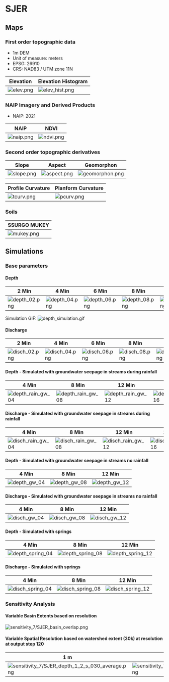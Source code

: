 # SJER

## Maps

### First order topographic data

* 1m DEM
* Unit of measure: meters
* EPSG: 26910
* CRS: NAD83 / UTM zone 11N

| Elevation | Elevation Histogram
| --- | ---
| ![elev.png](elev.png) | ![elev_hist.png](elev_hist.png)

### NAIP Imagery and Derived Products

* NAIP: 2021

| NAIP | NDVI
| --- | ---
| ![naip.png](naip.png) | ![ndvi.png](ndvi.png)

### Second order topographic derivatives

| Slope | Aspect | Geomorphon
| --- | --- | ---
| ![slope.png](slope.png) | ![aspect.png](aspect.png) | ![geomorphon.png](geomorphon.png)

| Profile Curvature | Planform Curvature
| --- | ---
| ![tcurv.png](tcurv.png) | ![pcurv.png](pcurv.png)

### Soils

| SSURGO MUKEY
| ---
| ![mukey.png](mukey.png)

## Simulations

### Base parameters

#### Depth

| 2 Min | 4 Min | 6 Min | 8 Min | 10 min |
| --- | --- | --- | --- | --- |
| ![depth_02.png](basic/depth_02.png) | ![depth_04.png](basic/depth_04.png) | ![depth_06.png](basic/depth_06.png) | ![depth_08.png](basic/depth_08.png) | ![depth_10.png](basic/depth_10.png) |

Simulation GIF: ![depth_simulation.gif](basic/depth_simulation.gif)

#### Discharge

| 2 Min | 4 Min | 6 Min | 8 Min | 10 Min |
| --- | --- | --- | --- | --- |
| ![disch_02.png](basic/disch_02.png) | ![disch_04.png](basic/disch_04.png) | ![disch_06.png](basic/disch_06.png) | ![disch_08.png](basic/disch_08.png) | ![disch_10.png](basic/disch_10.png) |

#### Depth - Simulated with groundwater seepage in streams during rainfall

| 4 Min | 8 Min | 12 Min | 16 Min | 20 Min
| --- | --- | --- | --- | ---
| ![depth_rain_gw_04](ground_water2/depth_rain_gw_04.png) | ![depth_rain_gw_08](ground_water2/depth_rain_gw_08.png) | ![depth_rain_gw_12](ground_water2/depth_rain_gw_12.png) | ![depth_rain_gw_16](ground_water2/depth_rain_gw_16.png) | ![depth_rain_gw_20](ground_water2/depth_rain_gw_20.png)

#### Discharge - Simulated with groundwater seepage in streams during rainfall

| 4 Min | 8 Min | 12 Min | 16 Min | 20 Min
| --- | --- | --- | --- | ---
| ![disch_rain_gw_04](ground_water2/disch_rain_gw_04.png) | ![disch_rain_gw_08](ground_water2/disch_rain_gw_08.png) | ![disch_rain_gw_12](ground_water2/disch_rain_gw_12.png) | ![disch_rain_gw_16](ground_water2/disch_rain_gw_16.png) | ![disch_rain_gw_20](ground_water2/disch_rain_gw_20.png)

#### Depth - Simulated with groundwater seepage in streams no rainfall

| 4 Min | 8 Min | 12 Min
| --- | --- | ---
| ![depth_gw_04](ground_water2/depth_gw_04.png) | ![depth_gw_08](ground_water2/depth_gw_08.png) | ![depth_gw_12](ground_water2/depth_gw_12.png)

#### Discharge - Simulated with groundwater seepage in streams no rainfall

| 4 Min | 8 Min | 12 Min
| --- | --- | ---
| ![disch_gw_04](ground_water2/disch_gw_04.png) | ![disch_gw_08](ground_water2/disch_gw_08.png) | ![disch_gw_12](ground_water2/disch_gw_12.png)

#### Depth - Simulated with springs

| 4 Min | 8 Min | 12 Min
| --- | --- | ---
| ![depth_spring_04](ground_water2/depth_springs_04.png) | ![depth_spring_08](ground_water2/depth_springs_08.png) | ![depth_spring_12](ground_water2/depth_springs_12.png)

#### Discharge - Simulated with springs

| 4 Min | 8 Min | 12 Min
| --- | --- | ---
| ![disch_spring_04](ground_water2/disch_springs_04.png) | ![disch_spring_08](ground_water2/disch_springs_08.png) | ![disch_spring_12](ground_water2/disch_springs_12.png)

### Sensitivity Analysis

#### Variable Basin Extents based on resolution

![sensitivity_7/SJER_basin_overlap.png](sensitivity_7/SJER_basin_overlap.png)

#### Variable Spatial Resolution based on watershed extent (30k) at resolution at output step 120

| 1 m | 3 m | 10 m | 30 m
| --- | --- | ---  | ---
|![sensitivity_7/SJER_depth_1_2_s_030_average.png](sensitivity_7/SJER_depth_1_2_s_030_average.png)|![sensitivity_7/SJER_depth_3_2_s_120_average.png](sensitivity_7/SJER_depth_3_2_s_120_average.png)|![sensitivity_7/SJER_depth_10_2_s_070_average.png](sensitivity_7/SJER_depth_10_2_s_070_average.png)|![sensitivity_7/SJER_discharge_1_2_s_020_average.png](sensitivity_7/SJER_depth_30_2_s_020_average.png)
